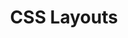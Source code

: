 ---
layout: module
title: CSS Layouts
type: lecture
num: 7
draft: 1
start_date: 2025-01-31
slides:
    - title: CSS Layouts
      type: slides
      num: 7
      draft: 1
      url: https://docs.google.com/presentation/d/1PjbqofH0W1PCIyM9TqDYib1poSJdeoia/edit?usp=sharing&ouid=113376576186080604800&rtpof=true&sd=true
readings: 
   - url: ../resources/units/
     title: Units
     type: reading
     required: 1
     internal: 1
   - url: ../resources/media-queries/
     title: Media Queries
     type: reading
     required: 1
     internal: 1
   - url: ../resources/flexbox/
     title: CSS Flex
     type: reading
     required: 1
     internal: 1
   - url: ../resources/css-grid/
     title: CSS Grid
     type: reading
     required: 1
     internal: 1
   - url: https://cssgridgarden.com/
     title: "CSS Grid Garden"
     type: reading
     required: 1
     notes: Complete at least the first 10 levels
   - url: https://flexboxfroggy.com/
     title: Flexbox Froggy
     type: reading
     required: 1
     notes: Complete at least the first 10 levels
   - url: https://university.webflow.com/lesson/flexbox-vs-grid
     title: When to use Flex versus CSS Grid?
     type: reading
   - url: https://css-tricks.com/snippets/css/complete-guide-grid/
     title: "CSS Tricks: A Complete Guide to Grid"
     type: reading
   - url: https://css-tricks.com/snippets/css/a-guide-to-flexbox/
     type: reading
     title: "CSS Tricks: A Complete Guide to Flexbox"
   - url: https://www.w3schools.com/css/css3_flexbox.asp
     title: W3 Schools Flexbox Guide
     type: reading
activities:
    - num: 7
      draft: 1
      type: activity
      title: Lecture files
      url: /course-files/lectures/lecture07.zip
---